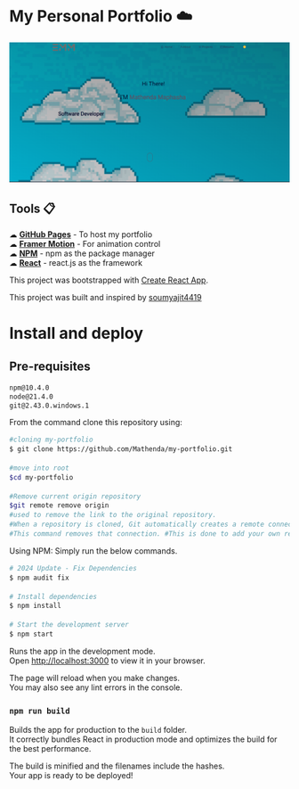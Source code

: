 # My Personal Portfolio ☁️

[![Site preview](/src/Assets/website-preview-light.png)](https://the1don1.github.io/my-portfolio/)

## Tools 📋
☁︎ [<b>GitHub Pages</b>](https://create-react-app.dev/docs/deployment/#github-pages) - To host my portfolio \
☁︎ [<b>Framer Motion</b>](https://www.framer.com/motion/) - For animation control\
☁︎ [<b>NPM</b>](https://nodejs.org/en/learn/getting-started/an-introduction-to-the-npm-package-manager) - npm as the package manager\
☁︎ [<b>React</b>](https://react.dev) - react.js as the framework


This project was bootstrapped with [Create React App](https://github.com/facebook/create-react-app).

This project was built and inspired by [soumyajit4419](https://github.com/soumyajit4419/Portfolio)

# Install and deploy
## Pre-requisites

    npm@10.4.0
    node@21.4.0
    git@2.43.0.windows.1

From the command clone this repository using:
```bash
#cloning my-portfolio
$ git clone https://github.com/Mathenda/my-portfolio.git

#move into root
$cd my-portfolio

#Remove current origin repository
$git remote remove origin
#used to remove the link to the original repository.
#When a repository is cloned, Git automatically creates a remote connection called "origin" that points to the original repository.
#This command removes that connection. #This is done to add your own remote repository and push your changes there, instead of pushing them to the original repository.
```
Using NPM: Simply run the below commands.

```bash
# 2024 Update - Fix Dependencies
$ npm audit fix

# Install dependencies
$ npm install

# Start the development server
$ npm start
```

Runs the app in the development mode.\
Open [http://localhost:3000](http://localhost:3000) to view it in your browser.

The page will reload when you make changes.\
You may also see any lint errors in the console.


### `npm run build`

Builds the app for production to the `build` folder.\
It correctly bundles React in production mode and optimizes the build for the best performance.

The build is minified and the filenames include the hashes.\
Your app is ready to be deployed!
